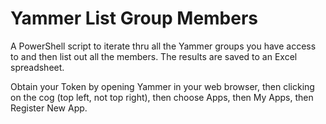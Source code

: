 # Yammer List Group Members
A PowerShell script to iterate thru all the Yammer groups you have access to and then list out all the members. The results are saved to an Excel spreadsheet.

Obtain your Token by opening Yammer in your web browser, then clicking on the cog (top left, not top right), then choose Apps, then My Apps, then Register New App.
